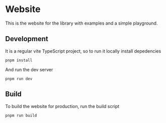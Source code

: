 # Website

This is the website for the library with examples and a simple playground.

## Development

It is a regular vite TypeScript project, so to run it locally install depedencies

	pnpm install

And run the dev server

	pnpm run dev

## Build

To build the website for production, run the build script

	pnpm run build
